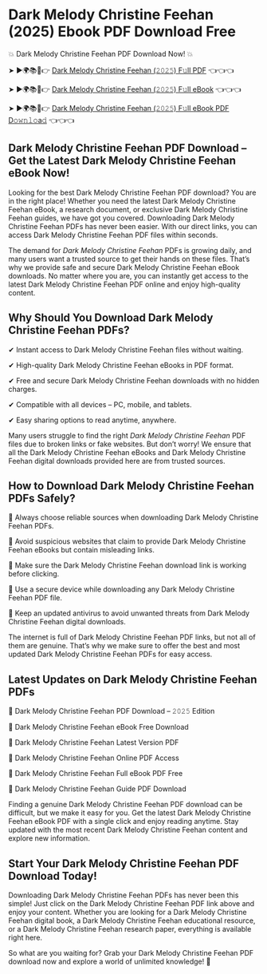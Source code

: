 # Dark Melody Christine Feehan (2025) Ebook PDF Download Free

💥 Dark Melody Christine Feehan PDF Download Now! 💥

➤ ►🌍📚📱👉 [Dark Melody Christine Feehan (𝟸𝟶𝟸𝟻) F𝚞ll PDF](https://getpdf.xyz/dark-melody-christine-feehan) 👈👈👈


➤ ►🌍📚📱👉 [Dark Melody Christine Feehan (𝟸𝟶𝟸𝟻) F𝚞ll eBook](https://getpdf.xyz/dark-melody-christine-feehan) 👈👈👈


➤ ►🌍📚📱👉 [Dark Melody Christine Feehan (𝟸𝟶𝟸𝟻) F𝚞ll eBook PDF D𝚘𝚠𝚗𝚕𝚘a𝚍](https://getpdf.xyz/dark-melody-christine-feehan) 👈👈👈


## Dark Melody Christine Feehan PDF Download – Get the Latest Dark Melody Christine Feehan eBook Now!

Looking for the best Dark Melody Christine Feehan PDF download? You are in the right place! Whether you need the latest Dark Melody Christine Feehan eBook, a research document, or exclusive Dark Melody Christine Feehan guides, we have got you covered. Downloading Dark Melody Christine Feehan PDFs has never been easier. With our direct links, you can access Dark Melody Christine Feehan PDF files within seconds.

The demand for *Dark Melody Christine Feehan* PDFs is growing daily, and many users want a trusted source to get their hands on these files. That’s why we provide safe and secure Dark Melody Christine Feehan eBook downloads. No matter where you are, you can instantly get access to the latest Dark Melody Christine Feehan PDF online and enjoy high-quality content.

## Why Should You Download Dark Melody Christine Feehan PDFs?

✔ Instant access to Dark Melody Christine Feehan files without waiting.

✔ High-quality Dark Melody Christine Feehan eBooks in PDF format.

✔ Free and secure Dark Melody Christine Feehan downloads with no hidden charges.

✔ Compatible with all devices – PC, mobile, and tablets.

✔ Easy sharing options to read anytime, anywhere.

Many users struggle to find the right *Dark Melody Christine Feehan* PDF files due to broken links or fake websites. But don’t worry! We ensure that all the Dark Melody Christine Feehan eBooks and Dark Melody Christine Feehan digital downloads provided here are from trusted sources.

## How to Download Dark Melody Christine Feehan PDFs Safely?

📌 Always choose reliable sources when downloading Dark Melody Christine Feehan PDFs.

📌 Avoid suspicious websites that claim to provide Dark Melody Christine Feehan eBooks but contain misleading links.

📌 Make sure the Dark Melody Christine Feehan download link is working before clicking.

📌 Use a secure device while downloading any Dark Melody Christine Feehan PDF file.

📌 Keep an updated antivirus to avoid unwanted threats from Dark Melody Christine Feehan digital downloads.

The internet is full of Dark Melody Christine Feehan PDF links, but not all of them are genuine. That’s why we make sure to offer the best and most updated Dark Melody Christine Feehan PDFs for easy access.

## Latest Updates on Dark Melody Christine Feehan PDFs

🔹 Dark Melody Christine Feehan PDF Download – 𝟸𝟶𝟸𝟻 Edition

🔹 Dark Melody Christine Feehan eBook Free Download

🔹 Dark Melody Christine Feehan Latest Version PDF

🔹 Dark Melody Christine Feehan Online PDF Access

🔹 Dark Melody Christine Feehan Full eBook PDF Free

🔹 Dark Melody Christine Feehan Guide PDF Download

Finding a genuine Dark Melody Christine Feehan PDF download can be difficult, but we make it easy for you. Get the latest Dark Melody Christine Feehan eBook PDF with a single click and enjoy reading anytime. Stay updated with the most recent Dark Melody Christine Feehan content and explore new information.

## Start Your Dark Melody Christine Feehan PDF Download Today!

Downloading Dark Melody Christine Feehan PDFs has never been this simple! Just click on the Dark Melody Christine Feehan PDF link above and enjoy your content. Whether you are looking for a Dark Melody Christine Feehan digital book, a Dark Melody Christine Feehan educational resource, or a Dark Melody Christine Feehan research paper, everything is available right here.

So what are you waiting for? Grab your Dark Melody Christine Feehan PDF download now and explore a world of unlimited knowledge! 🚀